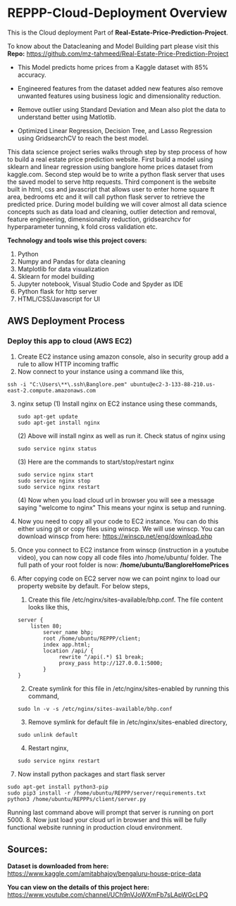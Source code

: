 # REPPP-Cloud-Deployment Overview

This is the Cloud deployment Part of **Real-Estate-Price-Prediction-Project**. 

To know about the Datacleaning and Model Building part please visit this **Repo:** https://github.com/mz-tahmeed/Real-Estate-Price-Prediction-Project

* This Model predicts home prices from a Kaggle dataset with 85% accuracy.

* Engineered features from the dataset added new features also remove unwanted features using business logic and dimensionality reduction.

* Remove outlier using Standard Deviation and Mean also plot the data to understand better using Matlotlib.

* Optimized Linear Regression, Decision Tree, and Lasso Regression using GridsearchCV to reach the best model.

This data science project series walks through step by step process of how to build a real estate price prediction website. First build a model using sklearn and linear regression using banglore home prices dataset from kaggle.com. Second step would be to write a python flask server that uses the saved model to serve http requests. Third component is the website built in html, css and javascript that allows user to enter home square ft area, bedrooms etc and it will call python flask server to retrieve the predicted price. During model building we will cover almost all data science concepts such as data load and cleaning, outlier detection and removal, feature engineering, dimensionality reduction, gridsearchcv for hyperparameter tunning, k fold cross validation etc.

**Technology and tools wise this project covers:**
1. Python
2. Numpy and Pandas for data cleaning
3. Matplotlib for data visualization
4. Sklearn for model building
5. Jupyter notebook, Visual Studio Code and Spyder as IDE
6. Python flask for http server
7. HTML/CSS/Javascript for UI

## AWS Deployment Process

### Deploy this app to cloud (AWS EC2)

1. Create EC2 instance using amazon console, also in security group add a rule to allow HTTP incoming traffic
2. Now connect to your instance using a command like this,
```
ssh -i "C:\Users\**\.ssh\Banglore.pem" ubuntu@ec2-3-133-88-210.us-east-2.compute.amazonaws.com
```
3. nginx setup
   (1) Install nginx on EC2 instance using these commands,
   ```
   sudo apt-get update
   sudo apt-get install nginx
   ```
   (2) Above will install nginx as well as run it. Check status of nginx using
   ```
   sudo service nginx status
   ```
   (3) Here are the commands to start/stop/restart nginx
   ```
   sudo service nginx start
   sudo service nginx stop
   sudo service nginx restart
   ```
   (4) Now when you load cloud url in browser you will see a message saying "welcome to nginx" This means your nginx is setup and running.
   
4. Now you need to copy all your code to EC2 instance. You can do this either using git or copy files using winscp. We will use winscp. You can download winscp from here: https://winscp.net/eng/download.php
5. Once you connect to EC2 instance from winscp (instruction in a youtube video), you can now copy all code files into /home/ubuntu/ folder. The full path of your root folder is now: **/home/ubuntu/BangloreHomePrices**
6.  After copying code on EC2 server now we can point nginx to load our property website by default. For below steps,
    1. Create this file /etc/nginx/sites-available/bhp.conf. The file content looks like this,
    ```
    server {
	    listen 80;
            server_name bhp;
            root /home/ubuntu/REPPP/client;
            index app.html;
            location /api/ {
                 rewrite ^/api(.*) $1 break;
                 proxy_pass http://127.0.0.1:5000;
            }
    }
    ```
    2. Create symlink for this file in /etc/nginx/sites-enabled by running this command,
    ```
    sudo ln -v -s /etc/nginx/sites-available/bhp.conf
    ```
    3. Remove symlink for default file in /etc/nginx/sites-enabled directory,
    ```
    sudo unlink default
    ```
    4. Restart nginx,
    ```
    sudo service nginx restart
    ```
7. Now install python packages and start flask server
```
sudo apt-get install python3-pip
sudo pip3 install -r /home/ubuntu/REPPP/server/requirements.txt
python3 /home/ubuntu/REPPPs/client/server.py
```
Running last command above will prompt that server is running on port 5000.
8. Now just load your cloud url in browser and this will be fully functional website running in production cloud environment.

## Sources:

**Dataset is downloaded from here:** https://www.kaggle.com/amitabhajoy/bengaluru-house-price-data

**You can view on the details of this project here:** https://www.youtube.com/channel/UCh9nVJoWXmFb7sLApWGcLPQ
